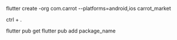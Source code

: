 flutter create -org com.carrot --platforms=android,ios carrot_market

ctrl + .

flutter pub get
flutter pub add package_name
